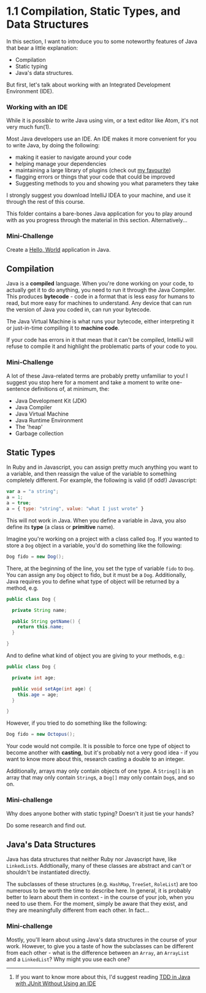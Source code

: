 # 1.1 Compilation, Static Types, and Data Structures

In this section, I want to introduce you to some noteworthy features of Java that bear a little explanation:

* Compilation
* Static typing
* Java's data structures.

But first, let's talk about working with an Integrated Development Environment (IDE).

### Working with an IDE

While it is *possible* to write Java using vim, or a text editor like Atom, it's not very much fun(1).

Most Java developers use an IDE. An IDE makes it more convenient for you to write Java, by doing the following:

* making it easier to navigate around your code
* helping manage your dependencies
* maintaining a large library of plugins (check out [my favourite](https://plugins.jetbrains.com/plugin/8575-nyan-progress-bar))
* flagging errors or things that your code that could be improved
* Suggesting methods to you and showing you what parameters they take

I strongly suggest you download IntelliJ IDEA to your machine, and use it through the rest of this course.

This folder contains a bare-bones Java application for you to play around with as you progress through the material in this section. Alternatively...

### Mini-Challenge
Create a [Hello, World](https://www.jetbrains.com/help/idea/creating-running-and-packaging-your-first-java-application.html) application in Java.

## Compilation
Java is a **compiled** language. When you're done working on your code, to actually get it to do anything, you need to run it through the Java Compiler. This produces **bytecode** - code in a format that is less easy for humans to read, but more easy for machines to understand. Any device that can run the version of Java you coded in, can run your bytecode.

The Java Virtual Machine is what runs your bytecode, either interpreting it or just-in-time compiling it to **machine code**.

If your code has errors in it that mean that it can't be compiled, IntelliJ will refuse to compile it and highlight the problematic parts of your code to you.

### Mini-Challenge
A lot of these Java-related terms are probably pretty unfamiliar to you! I suggest you stop here for a moment and take a moment to write one-sentence definitions of, at minimum, the:

* Java Development Kit (JDK)
* Java Compiler
* Java Virtual Machine
* Java Runtime Environment
* The 'heap'
* Garbage collection

## Static Types
In Ruby and in Javascript, you can assign pretty much anything you want to a variable, and then reassign the value of the variable to something completely different. For example, the following is valid (if odd!) Javascript:

```javascript
var a = "a string";
a = 1;
a = true;
a = { type: "string", value: "what I just wrote" }
```
This will not work in Java. When you define a variable in Java, you also define its **type** (a class or **primitive** name).

Imagine you're working on a project with a class called `Dog`. If you wanted to store a `Dog` object in a variable, you'd do something like the following:

```java
Dog fido = new Dog();
```

There, at the beginning of the line, you set the type of variable `fido` to `Dog`. You can assign any `Dog` object to fido, but it must be a `Dog`. Additionally, Java requires you to define what type of object will be returned by a method, e.g.

```java
public class Dog {

  private String name;

  public String getName() {
    return this.name;
  }

}
```

And to define what kind of object you are giving to your methods, e.g.:

```java
public class Dog {

  private int age;

  public void setAge(int age) {
    this.age = age;
  }

}
```

However, if you tried to do something like the following:

```java
Dog fido = new Octopus();
```

Your code would not compile. It is possible to force one type of object to become another with **casting**, but it's probably not a very good idea - if you want to know more about this, research casting a double to an integer.

Additionally, arrays may only contain objects of one type. A `String[]` is an array that may only contain `String`s, a `Dog[]` may only contain `Dog`s, and so on.

### Mini-challenge
Why does anyone bother with static typing? Doesn't it just tie your hands?

Do some research and find out.

## Java's Data Structures

Java has data structures that neither Ruby nor Javascript have, like `LinkedList`s. Addtionally, many of these classes are abstract and can't or shouldn't be instantiated directly.

The subclasses of these structures (e.g. `HashMap`, `TreeSet`, `RoleList`) are too numerous to be worth the time to describe here. In general, it is probably better to learn about them in context - in the course of your job, when you need to use them. For the moment, simply be aware that they exist, and they are meaningfully different from each other. In fact...

### Mini-challenge

Mostly, you'll learn about using Java's data structures in the course of your work. However, to give you a taste of how the subclasses can be different from each other - what is the difference between an `Array`, an `ArrayList` and a `LinkedList`? Why might you use each one?

---
1. If you want to know more about this, I'd suggest reading [TDD in Java with JUnit Without Using an IDE](https://medium.com/@pelensky/java-tdd-with-junit-without-using-an-ide-cd24d38adff)
